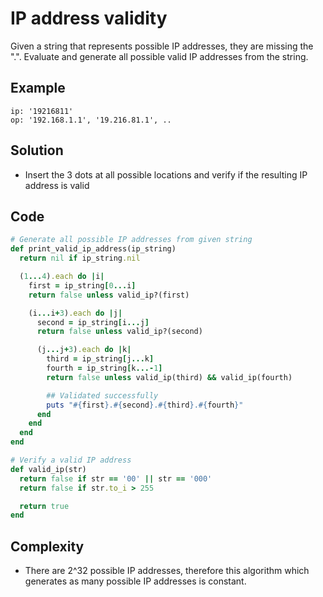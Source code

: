 # IP address validity
Given a string that represents possible IP addresses, they are missing the ".". Evaluate and
generate all possible valid IP addresses from the string.

## Example
```
ip: '19216811'
op: '192.168.1.1', '19.216.81.1', ..
```

## Solution
- Insert the 3 dots at all possible locations and verify if the resulting IP address is valid

## Code
```ruby
# Generate all possible IP addresses from given string
def print_valid_ip_address(ip_string)
  return nil if ip_string.nil

  (1...4).each do |i|
    first = ip_string[0...i]
    return false unless valid_ip?(first)

    (i...i+3).each do |j|
      second = ip_string[i...j]
      return false unless valid_ip?(second)

      (j...j+3).each do |k|
        third = ip_string[j...k]
        fourth = ip_string[k...-1]
        return false unless valid_ip(third) && valid_ip(fourth)

        ## Validated successfully
        puts "#{first}.#{second}.#{third}.#{fourth}"
      end
    end
  end
end

# Verify a valid IP address
def valid_ip(str)
  return false if str == '00' || str == '000'
  return false if str.to_i > 255

  return true
end
```

## Complexity
- There are 2^32 possible IP addresses, therefore this algorithm which generates as many
  possible IP addresses is constant.
